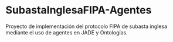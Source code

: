 # SubastaInglesaFIPA-Agentes
Proyecto de implementación del protocolo FIPA de subasta inglesa mediante el uso de agentes en JADE y Ontologías.
